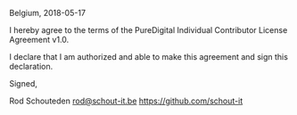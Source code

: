 Belgium, 2018-05-17

I hereby agree to the terms of the PureDigital Individual Contributor License
Agreement v1.0.

I declare that I am authorized and able to make this agreement and sign this
declaration.

Signed,

Rod Schouteden rod@schout-it.be https://github.com/schout-it
